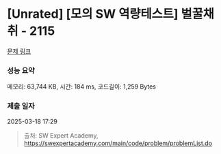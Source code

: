 # [Unrated] [모의 SW 역량테스트] 벌꿀채취 - 2115 

[문제 링크](https://swexpertacademy.com/main/code/problem/problemDetail.do?contestProbId=AV5V4A46AdIDFAWu) 

### 성능 요약

메모리: 63,744 KB, 시간: 184 ms, 코드길이: 1,259 Bytes

### 제출 일자

2025-03-18 17:29



> 출처: SW Expert Academy, https://swexpertacademy.com/main/code/problem/problemList.do